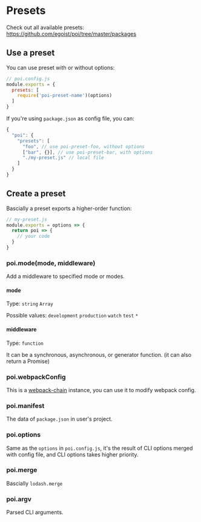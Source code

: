 # Presets

Check out all available presets: https://github.com/egoist/poi/tree/master/packages

## Use a preset

You can use preset with or without options:

```js
// poi.config.js
module.exports = {
  presets: [
    require('poi-preset-name')(options)
  ]
}
```

If you're using `package.json` as config file, you can:

```js
{
  "poi": {
    "presets": [
      "foo", // use poi-preset-foo, without options
      ["bar", {}], // use poi-preset-bar, with options
      "./my-preset.js" // local file
    ]
  }
}
```

## Create a preset

Bascially a preset exports a higher-order function:

```js
// my-preset.js
module.exports = options => {
  return poi => {
    // your code
  }
}
```

### poi.mode(mode, middleware)

Add a middleware to specified mode or modes.

#### mode

Type: `string` `Array`

Possible values: `development` `production` `watch` `test` `*`

#### middleware

Type: `function`

It can be a synchronous, asynchronous, or generator function. (it can also return a Promise)

### poi.webpackConfig

This is a [webpack-chain](https://github.com/mozilla-neutrino/webpack-chain) instance, you can use it to modify webpack config.

### poi.manifest

The data of `package.json` in user's project.

### poi.options

Same as the `options` in `poi.config.js`, it's the result of CLI options merged with config file, and CLI options takes higher priority.

### poi.merge

Bascially `lodash.merge`

### poi.argv

Parsed CLI arguments.

